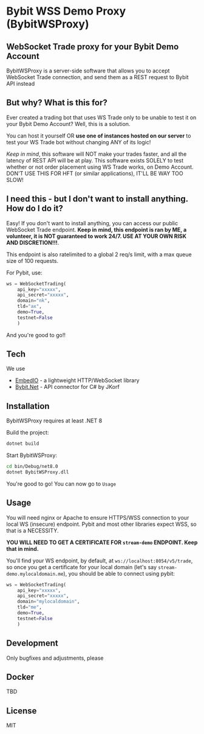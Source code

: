 # Bybit WSS Demo Proxy (BybitWSProxy)
## WebSocket Trade proxy for your Bybit Demo Account

BybitWSProxy is a server-side software that allows you to accept WebSocket Trade connection, and send them as a REST request to Bybit API instead

## But why? What is this for?

Ever created a trading bot that uses WS Trade only to be unable to test it on your Bybit Demo Account? Well, this is a solution.

You can host it yourself OR **use one of instances hosted on our server** to test your WS Trade bot without changing ANY of its logic!

*Keep in mind*, this software will NOT make your trades faster, and all the latency of REST API will be at play. This software exists SOLELY to test whether or not order placement using WS Trade works, on Demo Account. DON'T USE THIS FOR HFT (or similar applications), IT'LL BE WAY TOO SLOW!

## I need this - but I don't want to install anything. How do I do it?

Easy! If you don't want to install anything, you can access our public WebSocket Trade endpoint. **Keep in mind, this endpoint is ran by ME, a volunteer, it is NOT guaranteed to work 24/7. USE AT YOUR OWN RISK AND DISCRETION!!!**.

This endpoint is also ratelimited to a global 2 req/s limit, with a max queue size of 100 requests.

For Pybit, use:
```python
ws = WebSocketTrading(
    api_key="xxxxx",
    api_secret="xxxxx",
    domain="nk",
    tld="ax",
    demo=True,
    testnet=False
    )
```

And you're good to go!!

## Tech

We use

- [EmbedIO](https://github.com/unosquare/embedio) - a lightweight HTTP/WebSocket library
- [Bybit.Net](https://github.com/JKorf/Bybit.Net) - API connector for C# by JKorf

## Installation

BybitWSProxy requires at least .NET 8

Build the project:
```sh
dotnet build
```

Start BybitWSProxy:
```sh
cd bin/Debug/net8.0
dotnet BybitWSProxy.dll
```

You're good to go! You can now go to `Usage`

## Usage

You will need nginx or Apache to ensure HTTPS/WSS connection to your local WS (insecure) endpoint. Pybit and most other libraries expect WSS, so that is a NECESSITY.

**YOU WILL NEED TO GET A CERTIFICATE FOR `stream-demo` ENDPOINT. Keep that in mind.**

You'll find your WS endpoint, by default, at `ws://localhost:8054/v5/trade`, so once you get a certificate for your local domain (let's say `stream-demo.mylocaldomain.me`), you should be able to connect using pybit:
```python
ws = WebSocketTrading(
    api_key="xxxxx",
    api_secret="xxxxx",
    domain="mylocaldomain",
    tld="me",
    demo=True,
    testnet=False
    )
```

## Development

Only bugfixes and adjustments, please

## Docker

TBD

## License

MIT
